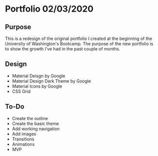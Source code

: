 # Portfolio 02/03/2020

## Purpose

This is a redesign of the original portfolio I created at the beginning of the University of Washington's Bootcamp. The purpose of the new portfolio is to show the growth I've had in the past couple of months.

## Design

* Material Deisgn by Google
* Material Design Dark Theme by Google
* Material Icons by Google
* CSS Grid

## To-Do

* Create the outline
* Create the basic theme
* Add working navigation
* Add images
* Transitions 
* Animations
* MVP
